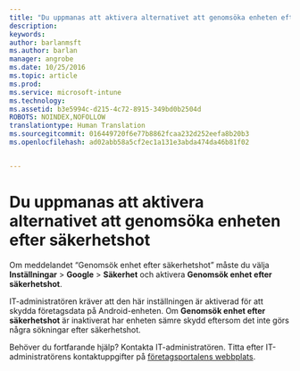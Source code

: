 ```yaml
---
title: "Du uppmanas att aktivera alternativet att genomsöka enheten efter säkerhetshot | Microsoft Intune"
description: 
keywords: 
author: barlanmsft
ms.author: barlan
manager: angrobe
ms.date: 10/25/2016
ms.topic: article
ms.prod: 
ms.service: microsoft-intune
ms.technology: 
ms.assetid: b3e5994c-d215-4c72-8915-349bd0b2504d
ROBOTS: NOINDEX,NOFOLLOW
translationtype: Human Translation
ms.sourcegitcommit: 016449720f6e77b8862fcaa232d252eefa8b20b3
ms.openlocfilehash: ad02abb58a5cf2ec1a131e3abda474da46b81f02


---
```


# <a name="you-are-asked-to-turn-on-scan-device-for-security-threats"></a>Du uppmanas att aktivera alternativet att genomsöka enheten efter säkerhetshot

 Om meddelandet “Genomsök enhet efter säkerhetshot” måste du välja **Inställningar** > **Google** > **Säkerhet** och aktivera **Genomsök enhet efter säkerhetshot**.

IT-administratören kräver att den här inställningen är aktiverad för att skydda företagsdata på Android-enheten. Om **Genomsök enhet efter säkerhetshot** är inaktiverat har enheten sämre skydd eftersom det inte görs några sökningar efter säkerhetshot.

Behöver du fortfarande hjälp? Kontakta IT-administratören. Titta efter IT-administratörens kontaktuppgifter på [företagsportalens webbplats](http://portal.manage.microsoft.com).



<!--HONumber=Oct16_HO2-->


